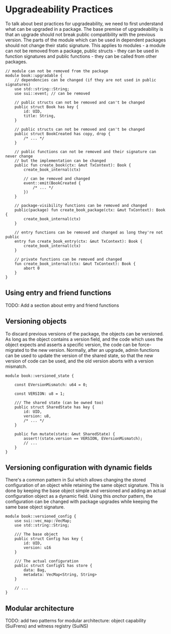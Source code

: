 # Upgradeability Practices

To talk about best practices for upgradeability, we need to first understand what can be upgraded in a package. The base premise of upgradeability is that an upgrade should not break public compatibility with the previous version. The parts of the module which can be used in dependent packages should not change their static signature. This applies to modules - a module can not be removed from a package, public structs - they can be used in function signatures and public functions - they can be called from other packages.

```move
// module can not be removed from the package
module book::upgradable {
    // dependencies can be changed (if they are not used in public signatures)
    use std::string::String;
    use sui::event; // can be removed

    // public structs can not be removed and can't be changed
    public struct Book has key {
        id: UID,
        title: String,
    }

    // public structs can not be removed and can't be changed
    public struct BookCreated has copy, drop {
        /* ... */
    }

    // public functions can not be removed and their signature can never change
    // but the implementation can be changed
    public fun create_book(ctx: &mut TxContext): Book {
        create_book_internal(ctx)

        // can be removed and changed
        event::emit(BookCreated {
            /* ... */
        })
    }

    // package-visibility functions can be removed and changed
    public(package) fun create_book_package(ctx: &mut TxContext): Book {
        create_book_internal(ctx)
    }

    // entry functions can be removed and changed as long they're not public
    entry fun create_book_entry(ctx: &mut TxContext): Book {
        create_book_internal(ctx)
    }

    // private functions can be removed and changed
    fun create_book_internal(ctx: &mut TxContext): Book {
        abort 0
    }
}
```

## Using entry and friend functions

TODO: Add a section about entry and friend functions

## Versioning objects

<!-- This practice is for function version locking based on a shared state -->

To discard previous versions of the package, the objects can be versioned. As long as the object contains a version field, and the code which uses the object expects and asserts a specific version, the code can be force-migrated to the new version. Normally, after an upgrade, admin functions can be used to update the version of the shared state, so that the new version of code can be used, and the old version aborts with a version mismatch.

```move
module book::versioned_state {

    const EVersionMismatch: u64 = 0;

    const VERSION: u8 = 1;

    /// The shared state (can be owned too)
    public struct SharedState has key {
        id: UID,
        version: u8,
        /* ... */
    }

    public fun mutate(state: &mut SharedState) {
        assert!(state.version == VERSION, EVersionMismatch);
        // ...
    }
}
```

## Versioning configuration with dynamic fields

<!-- This practice is for versioning the contents / structure of objects -->

There's a common pattern in Sui which allows changing the stored configuration of an object while retaining the same object signature. This is done by keeping the base object simple and versioned and adding an actual configuration object as a dynamic field. Using this *anchor* pattern, the configuration can be changed with package upgrades while keeping the same base object signature.

```move
module book::versioned_config {
    use sui::vec_map::VecMap;
    use std::string::String;

    /// The base object
    public struct Config has key {
        id: UID,
        version: u16
    }

    /// The actual configuration
    public struct ConfigV1 has store {
        data: Bag,
        metadata: VecMap<String, String>
    }

    // ...
}
```

## Modular architecture

TODO: add two patterns for modular architecture: object capability (SuiFrens) and witness registry (SuiNS)
